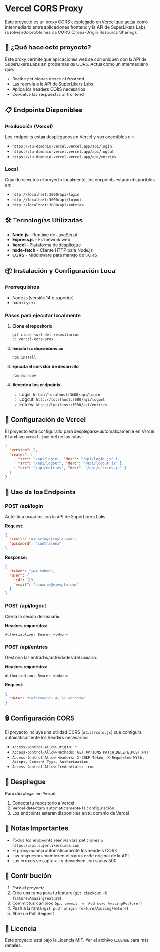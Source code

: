 # Vercel CORS Proxy

Este proyecto es un proxy CORS desplegado en Vercel que actúa como intermediario entre aplicaciones frontend y la API de SuperLikers Labs, resolviendo problemas de CORS (Cross-Origin Resource Sharing).

## 🚀 ¿Qué hace este proyecto?

Este proxy permite que aplicaciones web se comuniquen con la API de SuperLikers Labs sin problemas de CORS. Actúa como un intermediario que:

- Recibe peticiones desde el frontend
- Las reenvía a la API de SuperLikers Labs
- Aplica los headers CORS necesarios
- Devuelve las respuestas al frontend

## 📋 Endpoints Disponibles

### Producción (Vercel)
Los endpoints están desplegados en Vercel y son accesibles en:
- `https://tu-dominio-vercel.vercel.app/api/login`
- `https://tu-dominio-vercel.vercel.app/api/logout`
- `https://tu-dominio-vercel.vercel.app/api/entries`

### Local
Cuando ejecutes el proyecto localmente, los endpoints estarán disponibles en:
- `http://localhost:3000/api/login`
- `http://localhost:3000/api/logout`
- `http://localhost:3000/api/entries`

## 🛠️ Tecnologías Utilizadas

- **Node.js** - Runtime de JavaScript
- **Express.js** - Framework web
- **Vercel** - Plataforma de despliegue
- **node-fetch** - Cliente HTTP para Node.js
- **CORS** - Middleware para manejo de CORS

## 📦 Instalación y Configuración Local

### Prerrequisitos
- Node.js (versión 14 o superior)
- npm o yarn

### Pasos para ejecutar localmente

1. **Clona el repositorio**
   ```bash
   git clone <url-del-repositorio>
   cd vercel-cors-prox
   ```

2. **Instala las dependencias**
   ```bash
   npm install
   ```

3. **Ejecuta el servidor de desarrollo**
   ```bash
   npm run dev
   ```

4. **Accede a los endpoints**
   - Login: `http://localhost:3000/api/login`
   - Logout: `http://localhost:3000/api/logout`
   - Entries: `http://localhost:3000/api/entries`

## 🔧 Configuración de Vercel

El proyecto está configurado para desplegarse automáticamente en Vercel. El archivo `vercel.json` define las rutas:

```json
{
  "version": 2,
  "routes": [
    { "src": "/api/login", "dest": "/api/login.js" },
    { "src": "/api/logout", "dest": "/api/logout.js" },
    { "src": "/api/entries", "dest": "/api/entries.js" }
  ]
}
```

## 📡 Uso de los Endpoints

### POST /api/login
Autentica usuarios con la API de SuperLikers Labs.

**Request:**
```json
{
  "email": "usuario@ejemplo.com",
  "password": "contraseña"
}
```

**Response:**
```json
{
  "token": "jwt-token",
  "user": {
    "id": 123,
    "email": "usuario@ejemplo.com"
  }
}
```

### POST /api/logout
Cierra la sesión del usuario.

**Headers requeridos:**
```
Authorization: Bearer <token>
```

### POST /api/entries
Gestiona las entradas/actividades del usuario.

**Headers requeridos:**
```
Authorization: Bearer <token>
```

**Request:**
```json
{
  "data": "información de la entrada"
}
```

## 🔒 Configuración CORS

El proyecto incluye una utilidad CORS (`utils/cors.js`) que configura automáticamente los headers necesarios:

- `Access-Control-Allow-Origin: *`
- `Access-Control-Allow-Methods: GET,OPTIONS,PATCH,DELETE,POST,PUT`
- `Access-Control-Allow-Headers: X-CSRF-Token, X-Requested-With, Accept, Content-Type, Authorization`
- `Access-Control-Allow-Credentials: true`

## 🚀 Despliegue

Para desplegar en Vercel:

1. Conecta tu repositorio a Vercel
2. Vercel detectará automáticamente la configuración
3. Los endpoints estarán disponibles en tu dominio de Vercel

## 📝 Notas Importantes

- Todos los endpoints reenvían las peticiones a `https://api.superlikerslabs.com`
- El proxy maneja automáticamente los headers CORS
- Las respuestas mantienen el status code original de la API
- Los errores se capturan y devuelven con status 500

## 🤝 Contribución

1. Fork el proyecto
2. Crea una rama para tu feature (`git checkout -b feature/AmazingFeature`)
3. Commit tus cambios (`git commit -m 'Add some AmazingFeature'`)
4. Push a la rama (`git push origin feature/AmazingFeature`)
5. Abre un Pull Request

## 📄 Licencia

Este proyecto está bajo la Licencia MIT. Ver el archivo `LICENSE` para más detalles. 